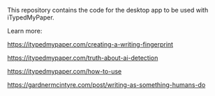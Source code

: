 This repository contains the code for the desktop app to be used with iTypedMyPaper.

Learn more:

https://itypedmypaper.com/creating-a-writing-fingerprint

https://itypedmypaper.com/truth-about-ai-detection

https://itypedmypaper.com/how-to-use

https://gardnermcintyre.com/post/writing-as-something-humans-do
